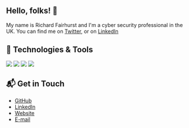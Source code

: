 ## Hello, folks! 👋 

My name is Richard Fairhurst and I'm a cyber security professional in the UK. You can find me on [Twitter][1], or on [LinkedIn][2]


## 🔧 Technologies & Tools


![](https://img.shields.io/badge/Code-Python-informational?style=flat&logo=python&logoColor=white&color=2bbc8a)
![](https://img.shields.io/badge/Editor-Pycharm-informational?style=flat&logo=pycharm&logoColor=white&color=2bbc8a)
![](https://img.shields.io/badge/Tools-Docker-informational?style=flat&logo=docker&logoColor=white&color=2bbc8a)
![](https://img.shields.io/badge/Tools-Kubernetes-informational?style=flat&logo=kubernetes&logoColor=white&color=2bbc8a)


## 📬 Get in Touch


- [GitHub][5]
- [LinkedIn][1]
- [Website][3]
- [E-mail][4]




<!-- links to social media accounts -->
[1]: https://twitter.com/richfairhurst
[2]: https://www.linkedin.com/in/richfairhurst/
[3]: https://www.richfairhurst.co.uk
[4]: mailto:rich[at]richfairhurst[dot]co[dot]uk
[5]: https://www.github.com/richfairhurst
